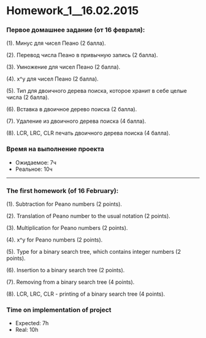 ﻿Homework_1__16.02.2015
=======================

### Первое домашнее задание (от 16 февраля):

(1). Минус для чисел Пеано (2 балла).

(2). Перевод числа Пеано в привычную запись (2 балла).

(3). Умножение для чисел Пеано (2 балла).

(4). x^y для чисел Пеано (2 балла).

(5). Тип для двоичного дерева поиска, которое хранит в себе целые числа (2 балла).

(6). Вставка в двоичное дерево поиска (2 балла).

(7). Удаление из двоичного дерева поиска (4 балла).

(8). LCR, LRC, CLR печать двоичного дерева поиска (4 балла).

### Время на выполнение проекта
* Ожидаемое: 7ч
* Реальное: 10ч

______________________________

### The first homework (of 16 February):

(1). Subtraction for Peano numbers (2 points).

(2). Translation of Peano number to the usual notation (2 points).

(3). Multiplication for Peano numbers (2 points).

(4). x^y for Peano numbers (2 points).

(5). Type for a binary search tree, which contains integer numbers (2 points).

(6). Insertion to a binary search tree (2 points).

(7). Removing from a binary search tree (4 points).

(8). LCR, LRC, CLR - printing of a binary search tree (4 points).

### Time on implementation of project
* Expected: 7h
* Real: 10h